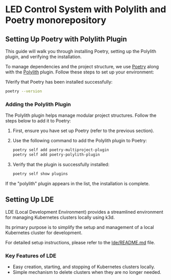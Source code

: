 # LED Control System with Polylith and Poetry monorepository

## Setting Up Poetry with Polylith Plugin

This guide will walk you through installing Poetry, setting up the Polylith plugin, and verifying the installation.

To manage dependencies and the project structure, we use [Poetry](https://python-poetry.org/) along with the [Polylith](https://polylith.gitbook.io/polylith/) plugin. Follow these steps to set up your environment:


1Verify that Poetry has been installed successfully:
   ```bash
   poetry --version
   ```

### Adding the Polylith Plugin

The Polylith plugin helps manage modular project structures. Follow the steps below to add it to Poetry:

1. First, ensure you have set up Poetry (refer to the previous section).

2. Use the following command to add the Polylith plugin to Poetry:
   ```bash
   poetry self add poetry-multiproject-plugin
   poetry self add poetry-polylith-plugin
   ```

3. Verify that the plugin is successfully installed:
   ```bash
   poetry self show plugins
   ```

If the "polylith" plugin appears in the list, the installation is complete.


## Setting Up LDE

LDE (Local Development Environment) provides a streamlined environment for managing Kubernetes clusters locally using k3d.

Its primary purpose is to simplify the setup and management of a local Kubernetes cluster for development.

For detailed setup instructions, please refer to the [lde/README.md](lde/README.md) file.

### Key Features of LDE

- Easy creation, starting, and stopping of Kubernetes clusters locally.
- Simple mechanism to delete clusters when they are no longer needed.

